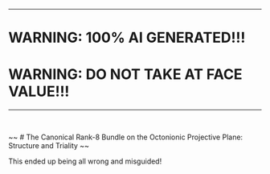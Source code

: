 ----------------------------------------------------------------------
# WARNING: 100% AI GENERATED!!! 
# WARNING: DO NOT TAKE AT FACE VALUE!!!
----------------------------------------------------------------------

&nbsp;
&nbsp;
&nbsp;

~~ # The Canonical Rank-8 Bundle on the Octonionic Projective Plane: Structure and Triality ~~

This ended up being all wrong and misguided!


